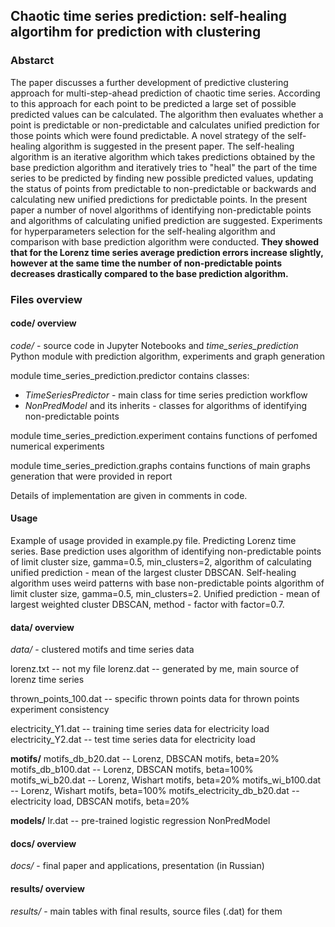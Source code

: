 ## Chaotic time series prediction: self-healing algortihm for prediction with clustering

### Abstarct
The paper discusses a further development of predictive clustering approach for multi-step-ahead prediction of chaotic time series. According to this approach for each point to be predicted a large set of possible predicted values can be calculated. The algorithm then evaluates whether a point is predictable or non-predictable and calculates unified prediction for those points which were found predictable. 
A novel strategy of the self-healing algorithm is suggested in the present paper. The self-healing algorithm is an iterative algorithm which takes predictions obtained by the base prediction algorithm and iteratively tries to "heal" the part of the time series to be predicted by finding new possible predicted values, updating the status of points from predictable to non-predictable or backwards and calculating new unified predictions for predictable points.
In the present paper a number of novel algorithms of identifying non-predictable points and algorithms of calculating unified prediction are suggested. Experiments for hyperparameters selection for the self-healing algorithm and comparison with base prediction algorithm were conducted. **They showed that for the Lorenz time series average prediction errors increase slightly, however at the same time the number of non-predictable points decreases drastically compared to the base prediction algorithm.**

### Files overview

#### code/ overview
*code/* - source code in Jupyter Notebooks and *time_series_prediction* Python module with prediction algorithm, experiments and graph generation

module time_series_prediction.predictor contains classes:
- *TimeSeriesPredictor* - main class for time series prediction workflow
- *NonPredModel* and its inherits - classes for algorithms of identifying non-predictable points

module time_series_prediction.experiment contains functions of perfomed numerical experiments

module time_series_prediction.graphs contains functions of main graphs generation that were provided in report

Details of implementation are given in comments in code.

#### Usage

Example of usage provided in example.py file. Predicting Lorenz time series. Base prediction uses algorithm of identifying non-predictable points of limit cluster size, gamma=0.5, min_clusters=2, algorithm of calculating unified prediction - mean of the largest cluster DBSCAN. Self-healing algorithm uses weird patterns with base non-predictable points algorithm of limit cluster size, gamma=0.5, min_clusters=2. Unified prediction - mean of largest weighted cluster DBSCAN, method - factor with factor=0.7.

#### data/ overview
*data/* - clustered motifs and time series data

lorenz.txt -- not my file
lorenz.dat -- generated by me, main source of lorenz time series

thrown_points_100.dat -- specific thrown points data for thrown points experiment consistency

electricity_Y1.dat -- training time series data for electricity load
electricity_Y2.dat -- test time series data for electricity load

**motifs/**
motifs_db_b20.dat -- Lorenz, DBSCAN motifs, beta=20%
motifs_db_b100.dat -- Lorenz, DBSCAN motifs, beta=100%
motifs_wi_b20.dat -- Lorenz, Wishart motifs, beta=20%
motifs_wi_b100.dat -- Lorenz, Wishart motifs, beta=100%
motifs_electricity_db_b20.dat -- electricity load, DBSCAN motifs, beta=20%

**models/**
lr.dat -- pre-trained logistic regression NonPredModel

#### docs/ overview
*docs/* - final paper and applications, presentation (in Russian)

#### results/ overview
*results/* - main tables with final results, source files (.dat) for them